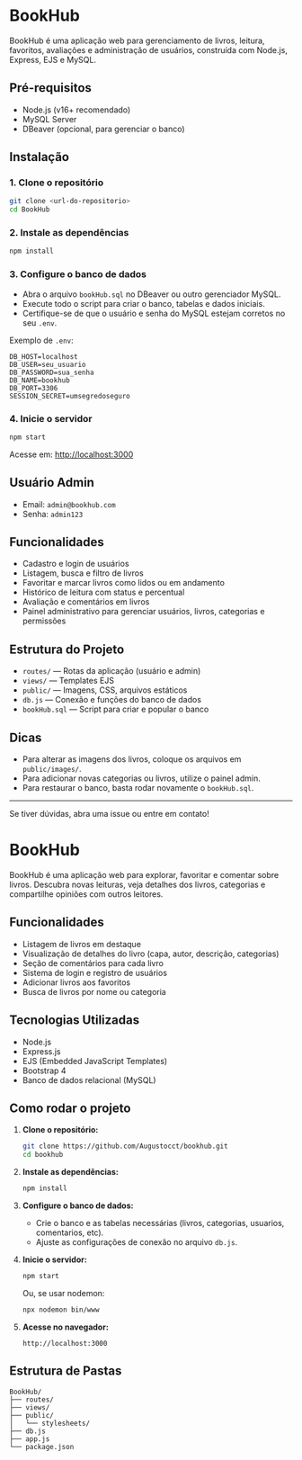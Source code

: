 # BookHub

BookHub é uma aplicação web para gerenciamento de livros, leitura, favoritos, avaliações e administração de usuários, construída com Node.js, Express, EJS e MySQL.

## Pré-requisitos
- Node.js (v16+ recomendado)
- MySQL Server
- DBeaver (opcional, para gerenciar o banco)

## Instalação

### 1. Clone o repositório
```bash
git clone <url-do-repositorio>
cd BookHub
```

### 2. Instale as dependências
```bash
npm install
```

### 3. Configure o banco de dados
- Abra o arquivo `bookHub.sql` no DBeaver ou outro gerenciador MySQL.
- Execute todo o script para criar o banco, tabelas e dados iniciais.
- Certifique-se de que o usuário e senha do MySQL estejam corretos no seu `.env`.

Exemplo de `.env`:
```
DB_HOST=localhost
DB_USER=seu_usuario
DB_PASSWORD=sua_senha
DB_NAME=bookhub
DB_PORT=3306
SESSION_SECRET=umsegredoseguro
```

### 4. Inicie o servidor
```bash
npm start
```

Acesse em: [http://localhost:3000](http://localhost:3000)

## Usuário Admin
- Email: `admin@bookhub.com`
- Senha: `admin123`

## Funcionalidades
- Cadastro e login de usuários
- Listagem, busca e filtro de livros
- Favoritar e marcar livros como lidos ou em andamento
- Histórico de leitura com status e percentual
- Avaliação e comentários em livros
- Painel administrativo para gerenciar usuários, livros, categorias e permissões

## Estrutura do Projeto
- `routes/` — Rotas da aplicação (usuário e admin)
- `views/` — Templates EJS
- `public/` — Imagens, CSS, arquivos estáticos
- `db.js` — Conexão e funções do banco de dados
- `bookHub.sql` — Script para criar e popular o banco

## Dicas
- Para alterar as imagens dos livros, coloque os arquivos em `public/images/`.
- Para adicionar novas categorias ou livros, utilize o painel admin.
- Para restaurar o banco, basta rodar novamente o `bookHub.sql`.

---

Se tiver dúvidas, abra uma issue ou entre em contato!
# BookHub

BookHub é uma aplicação web para explorar, favoritar e comentar sobre livros. Descubra novas leituras, veja detalhes dos livros, categorias e compartilhe opiniões com outros leitores.

## Funcionalidades

- Listagem de livros em destaque
- Visualização de detalhes do livro (capa, autor, descrição, categorias)
- Seção de comentários para cada livro
- Sistema de login e registro de usuários
- Adicionar livros aos favoritos
- Busca de livros por nome ou categoria

## Tecnologias Utilizadas

- Node.js
- Express.js
- EJS (Embedded JavaScript Templates)
- Bootstrap 4
- Banco de dados relacional (MySQL)

## Como rodar o projeto

1. **Clone o repositório:**
   ```bash
   git clone https://github.com/Augustocct/bookhub.git
   cd bookhub
   ```

2. **Instale as dependências:**
   ```bash
   npm install
   ```

3. **Configure o banco de dados:**
   - Crie o banco e as tabelas necessárias (livros, categorias, usuarios, comentarios, etc).
   - Ajuste as configurações de conexão no arquivo `db.js`.

4. **Inicie o servidor:**
   ```bash
   npm start
   ```
   Ou, se usar nodemon:
   ```bash
   npx nodemon bin/www
   ```

5. **Acesse no navegador:**
   ```
   http://localhost:3000
   ```

## Estrutura de Pastas

```
BookHub/
├── routes/
├── views/
├── public/
│   └── stylesheets/
├── db.js
├── app.js
└── package.json
```
